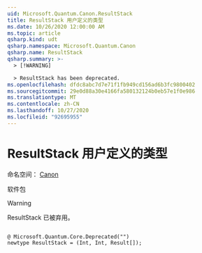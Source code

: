 ```yaml
---
uid: Microsoft.Quantum.Canon.ResultStack
title: ResultStack 用户定义的类型
ms.date: 10/26/2020 12:00:00 AM
ms.topic: article
qsharp.kind: udt
qsharp.namespace: Microsoft.Quantum.Canon
qsharp.name: ResultStack
qsharp.summary: >-
  > [!WARNING]

  > ResultStack has been deprecated.
ms.openlocfilehash: dfdc8abc7d7e71f1fb949cd156ad6b3fc9800402
ms.sourcegitcommit: 29e0d88a30e4166fa580132124b0eb57e1f0e986
ms.translationtype: MT
ms.contentlocale: zh-CN
ms.lasthandoff: 10/27/2020
ms.locfileid: "92695955"
---
```

# <a name="resultstack-user-defined-type"></a>ResultStack 用户定义的类型

命名空间： [Canon](xref:Microsoft.Quantum.Canon)

软件包 [](https://nuget.org/packages/)


> [!WARNING]
> ResultStack 已被弃用。



```qsharp

@ Microsoft.Quantum.Core.Deprecated("")
newtype ResultStack = (Int, Int, Result[]);
```

